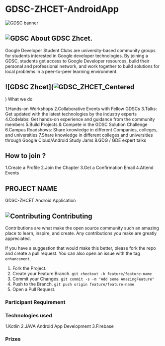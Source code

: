 # GDSC-ZHCET-AndroidApp

![GDSC banner](![GDSC_ZHCET_Centered](https://user-images.githubusercontent.com/113046400/210725710-ad07c6f6-67f1-403c-9ab9-08f9d91a9d77.png))

## ![GDSC](![GDSC_ZHCET_Centered](https://user-images.githubusercontent.com/113046400/210725747-db762138-d33e-44ea-ad4b-b5974419e945.png)) About GDSC Zhcet.
 Google Developer Student Clubs are university-based community groups for students interested in Google developer technologies. By joining a GDSC, students get access to Google Developer resources, build their personal and professional network, and work together to build solutions for local problems in a peer-to-peer learning environment.


## ![GDSC Zhcet](![GDSC_ZHCET_Centered](https://user-images.githubusercontent.com/113046400/210726812-41e54353-a8a5-48a9-8ac5-83c9ca40bab3.png)
) What we do

1.Hands-on Workshops
2.Collaborative Events with Fellow GDSCs
3.Talks: Get updated with the latest technologies by the industry experts
4.Codelabs: Get hands-on experience and guidance from the community members
5.Build Projects & Compete in the GDSC Solution Challenge
6.Campus Roadshows: Share knowledge in different Companies, colleges, and universities
7.Share knowledge in different colleges and universities through Google Cloud/Android Study Jams
8.GDG / GDE expert talks


## How to join ?

1.Create a Profile
2.Join the Chapter
3.Get a Confirmation Email
4.Attend Events



## PROJECT NAME
GDSC-ZHCET Android Application

## ![Contributing](/docs/images/contributing.svg) Contributing

Contributions are what make the open source community such an amazing place to learn, inspire, and create. Any contributions you make are greatly appreciated.

If you have a suggestion that would make this better, please fork the repo and create a pull request. You can also open an issue with the tag `enhancement`.

1. Fork the Project.
2. Create your Feature Branch. `git checkout -b feature/feature-name`
3. Commit your Changes. `git commit -s -m "Add some AmazingFeature"`
4. Push to the Branch. `git push origin feature/feature-name`
5. Open a Pull Request.


### Participant Requirement





### Technologies used
1.Kotlin
2.JAVA Android App Development
3.Firebase

### Prizes






